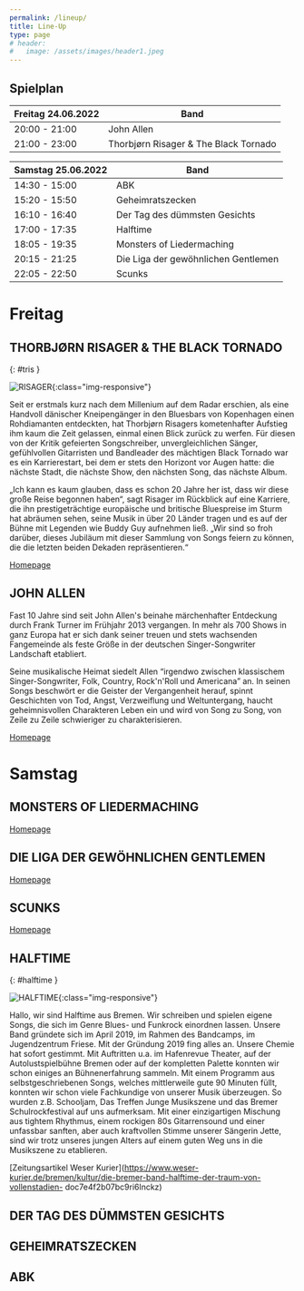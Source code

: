 ```yaml
---
permalink: /lineup/
title: Line-Up
type: page
# header:
#   image: /assets/images/header1.jpeg
---
```


## Spielplan

| Freitag 24.06.2022 | Band |
|-------|--------|
| 20:00 - 21:00 | John Allen |
| 21:00 - 23:00 | Thorbjørn Risager & The Black Tornado |

| Samstag 25.06.2022 | Band |
|-------|--------|
| 14:30 - 15:00 | ABK |
| 15:20 - 15:50 | Geheimratszecken |
| 16:10 - 16:40 | Der Tag des dümmsten Gesichts |
| 17:00 - 17:35 | Halftime |
| 18:05 - 19:35 | Monsters of Liedermaching |
| 20:15 - 21:25 | Die Liga der gewöhnlichen Gentlemen |
| 22:05 - 22:50 | Scunks |


<!--
Hier zum Download als [Spielplan]( {{ '/assets/downloads/Spielplan_2018.pdf' | relative_url }} )
-->

<!-- | 20:00 - 23:00 | [STRAIGHT](#straight) | -->

<!-- | 14:30 - 15:15 | [LUCAS RIEGER](#lucasrieger) |
| 15:35 - 16:05 | [SCUNKS](#scunks) |
| 16:25 - 16:55 | [SPIT PINK](#spitpink) |
| 17:15 - 18:05 | [BLACK PALMS](#blackpalms) |
| 18:35 - 19:40 | [UWE AGAINST THE MACHINE](#uwe) |
| 20:20 - 21:50 | [KAPELLE PETRA](#kapelle) |
| 22:30 - 23:30 | [BAD NENNDORF BOYS](#bnboys) | -->

# Freitag

## THORBJØRN RISAGER & THE BLACK TORNADO
{: #tris }

![RISAGER]( {{'/assets/images/2022/TRBand2.jpg'|relative_url}} ){:class="img-responsive"}

Seit er erstmals kurz nach dem Millenium auf dem Radar erschien, als eine Handvoll dänischer Kneipengänger in den Bluesbars von Kopenhagen einen Rohdiamanten entdeckten, hat Thorbjørn Risagers kometenhafter Aufstieg ihm kaum die Zeit gelassen, einmal einen Blick zurück zu werfen. Für diesen von der Kritik gefeierten Songschreiber, unvergleichlichen Sänger, gefühlvollen Gitarristen und Bandleader des mächtigen Black Tornado war es ein Karrierestart, bei dem er stets den Horizont vor Augen hatte: die nächste Stadt, die nächste Show, den nächsten Song, das nächste Album.


„Ich kann es kaum glauben, dass es schon 20 Jahre her ist, dass wir diese große Reise begonnen haben“, sagt Risager im Rückblick auf eine Karriere, die ihn prestigeträchtige europäische und britische Bluespreise im Sturm hat abräumen sehen, seine Musik in über 20 Länder tragen und es auf der Bühne mit Legenden wie Buddy Guy aufnehmen ließ. „Wir sind so froh darüber, dieses Jubiläum mit dieser Sammlung von Songs feiern zu können, die die letzten beiden Dekaden repräsentieren.“

[Homepage](https://risager.info/)

## JOHN ALLEN

Fast 10 Jahre sind seit John Allen's beinahe märchenhafter Entdeckung durch Frank Turner im Frühjahr 2013 vergangen. In mehr als 700 Shows in ganz Europa hat er sich dank seiner treuen und stets wachsenden Fangemeinde als feste Größe in der deutschen Singer-Songwriter Landschaft etabliert.

​Seine musikalische Heimat siedelt Allen “irgendwo zwischen klassischem Singer-Songwriter, Folk, Country, Rock'n'Roll und Americana” an. In seinen Songs beschwört er die Geister der Vergangenheit herauf, spinnt Geschichten von Tod, Angst, Verzweiflung und Weltuntergang, haucht geheimnisvollen Charakteren Leben ein und wird von Song zu Song, von Zeile zu Zeile schwieriger zu charakterisieren.​​

[Homepage](https://www.john-allen.de/)


# Samstag

## MONSTERS OF LIEDERMACHING

[Homepage](https://www.monstersofliedermaching.de/)

## DIE LIGA DER GEWÖHNLICHEN GENTLEMEN

[Homepage](http://diegentlemen.de/)

## SCUNKS

[Homepage](https://scunks.bandcamp.com/)

## HALFTIME
{: #halftime }

![HALFTIME]( {{'/assets/images/2022/halftime.jpeg'|relative_url}} ){:class="img-responsive"}

Hallo, wir sind Halftime aus Bremen. Wir schreiben und spielen eigene Songs, die
sich im Genre Blues- und Funkrock einordnen lassen. Unsere Band gründete sich
im April 2019, im Rahmen des Bandcamps, im Jugendzentrum Friese.
Mit der Gründung 2019 fing alles an. Unsere Chemie hat sofort gestimmt. Mit
Auftritten u.a. im Hafenrevue Theater, auf der Autolustspielbühne Bremen oder
auf der kompletten Palette konnten wir schon einiges an Bühnenerfahrung
sammeln. Mit einem Programm aus selbstgeschriebenen Songs, welches
mittlerweile gute 90 Minuten füllt, konnten wir schon viele Fachkundige von
unserer Musik überzeugen. So wurden z.B. Schooljam, Das Treffen Junge
Musikszene und das Bremer Schulrockfestival auf uns aufmerksam. Mit einer
einzigartigen Mischung aus tightem Rhythmus, einem rockigen 80s
Gitarrensound und einer unfassbar sanften, aber auch kraftvollen Stimme
unserer Sängerin Jette, sind wir trotz unseres jungen Alters auf einem guten Weg
uns in die Musikszene zu etablieren.

[Zeitungsartikel Weser Kurier](https://www.weser-kurier.de/bremen/kultur/die-bremer-band-halftime-der-traum-von-vollenstadien-
doc7e4f2b07bc9ri6lnckz)

## DER TAG DES DÜMMSTEN GESICHTS

<!-- [Homepage](https://scunks.bandcamp.com/) -->


## GEHEIMRATSZECKEN

<!-- [Homepage](https://scunks.bandcamp.com/) -->

## ABK

<!-- [Homepage](https://scunks.bandcamp.com/) -->
